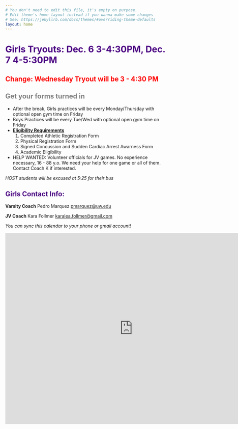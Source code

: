 ```yaml
---
# You don't need to edit this file, it's empty on purpose.
# Edit theme's home layout instead if you wanna make some changes
# See: https://jekyllrb.com/docs/themes/#overriding-theme-defaults
layout: home
---
```


# <span style ="color:indigo">**Girls Tryouts: Dec. 6 3-4:30PM, Dec. 7 4-5:30PM**</span>

## <span style ="color:red">**Change: Wednesday Tryout will be 3 - 4:30 PM**</span>

## <span style ="color:gray">**Get your forms turned in**</span>

* After the break, Girls practices will be every Monday/Thursday with optional open gym time on Friday
* Boys Practices will be every Tue/Wed with optional open gym time on Friday
* **[Eligibility Requirements](https://washingtonms.seattleschools.org/student_activities/athletics)** 
    1. Completed Athletic Registration Form
    2. Physical Registration Form
    3. Signed Concussion and Sudden Cardiac Arrest Awarness Form
    4. Academic Eligibility
* HELP WANTED: Volunteer officials for JV games. No experience necessary, 16 - 88 y.o. We need your help for one game or all of them. Contact Coach K if interested.

_HOST students will be excused at 5:25   for their bus_

## <span style="color:indigo">Girls Contact Info:</span>

**Varsity Coach** Pedro Marquez [pmarquez@uw.edu](mailto:pmarquez@uw.edu)

**JV Coach** Kara Follmer [karalea.follmer@gmail.com](mailto:karalea.follmer@gmail.com)    

*You can sync this calendar to your phone or gmail account!*

<iframe src="https://calendar.google.com/calendar/embed?src=creebg32ivhjuq38ij0t10c1h4%40group.calendar.google.com&ctz=America/Los_Angeles" style="border: 0" width="800" height="600" frameborder="0" scrolling="no"></iframe>

<script>
  (function(i,s,o,g,r,a,m){i['GoogleAnalyticsObject']=r;i[r]=i[r]||function(){
  (i[r].q=i[r].q||[]).push(arguments)},i[r].l=1*new Date();a=s.createElement(o),
  m=s.getElementsByTagName(o)[0];a.async=1;a.src=g;m.parentNode.insertBefore(a,m)
  })(window,document,'script','//www.google-analytics.com/analytics.js','ga');

  ga('create', 'UA-109236415-1', 'auto');
  ga('send', 'pageview');
</script>
